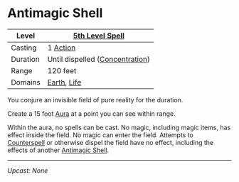 # Antimagic Shell

| Level    | [5th Level Spell](5th%20Level%20Spells.md)                                    |
| -------- | ------------------------------------------------------------------------------ |
| Casting  | 1 [Action](../../../../Game%20Procedures/Core%20Procedures/Action.md)          |
| Duration | Until dispelled ([Concentration](../../Concentration.md))                      |
| Range    | 120 feet                                                                       |
| Domains  | [Earth](../../Spell%20Domains/Earth.md), [Life](../../Spell%20Domains/Life.md) |

You conjure an invisible field of pure reality for the duration.

Create a 15 foot [Aura](../../Areas%20of%20Effect/Aura.md) at a point you can see within range.

Within the aura, no spells can be cast. No magic, including magic items, has effect inside the field. No magic can enter the field. Attempts to [Counterspell](../Level%203/Counterspell.md) or otherwise dispel the field have no effect, including the effects of another [Antimagic Shell](Antimagic%20Shell.md).

---
*Upcast: None*
